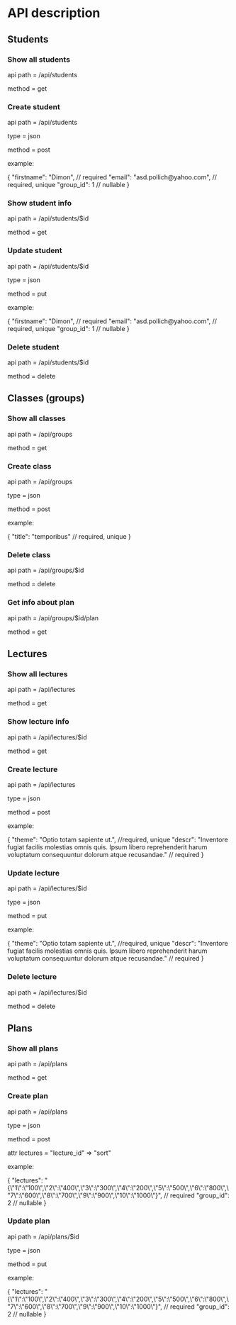 <h1>API description</h1>

<h2>Students</h2>
<h3>Show all students</h3>
<p>api path = /api/students</p>
<p>method = get</p>

<h3>Create student</h3>
<p>api path = /api/students</p>
<p>type = json</p>
<p>method = post</p>
<p>example:</p>
{
    "firstname": "Dimon", // required
    "email": "asd.pollich@yahoo.com", // required, unique
    "group_id": 1 // nullable
}

<h3>Show student info</h3>
<p>api path = /api/students/$id</p>
<p>method = get</p>

<h3>Update student</h3>
<p>api path = /api/students/$id</p>
<p>type = json</p>
<p>method = put</p>
<p>example:</p>
{
    "firstname": "Dimon", // required
    "email": "asd.pollich@yahoo.com", // required, unique
    "group_id": 1 // nullable
}

<h3>Delete student</h3>
<p>api path = /api/students/$id</p>
<p>method = delete</p>

<h2>Classes (groups)</h2>

<h3>Show all classes</h3>
<p>api path = /api/groups</p>
<p>method = get</p>

<h3>Create class</h3>
<p>api path = /api/groups</p>
<p>type = json</p>
<p>method = post</p>
<p>example:</p>
{
    "title": "temporibus" // required, unique
}

<h3>Delete class</h3>
<p>api path = /api/groups/$id</p>
<p>method = delete</p>

<h3>Get info about plan</h3>
<p>api path = /api/groups/$id/plan</p>
<p>method = get</p>

<h2>Lectures</h2>
<h3>Show all lectures</h3>
<p>api path = /api/lectures</p>
<p>method = get</p>

<h3>Show lecture info</h3>
<p>api path = /api/lectures/$id</p>
<p>method = get</p>

<h3>Create lecture</h3>
<p>api path = /api/lectures</p>
<p>type = json</p>
<p>method = post</p>
<p>example:</p>
{
    "theme": "Optio totam sapiente ut.", //required, unique
    "descr": "Inventore fugiat facilis molestias omnis quis. Ipsum libero reprehenderit harum voluptatum consequuntur dolorum atque recusandae." // required
}

<h3>Update lecture</h3>
<p>api path = /api/lectures/$id</p>
<p>type = json</p>
<p>method = put</p>
<p>example:</p>
{
    "theme": "Optio totam sapiente ut.", //required, unique
    "descr": "Inventore fugiat facilis molestias omnis quis. Ipsum libero reprehenderit harum voluptatum consequuntur dolorum atque recusandae." // required
}

<h3>Delete lecture</h3>
<p>api path = /api/lectures/$id</p>
<p>method = delete</p>

<h2>Plans</h2>
<h3>Show all plans</h3>
<p>api path = /api/plans</p>
<p>method = get</p>

<h3>Create plan</h3>
<p>api path = /api/plans</p>
<p>type = json</p>
<p>method = post</p>
<p>attr lectures = "lecture_id" => "sort"</p>
<p>example:</p>
{
    "lectures": "{\"1\":\"100\",\"2\":\"400\",\"3\":\"300\",\"4\":\"200\",\"5\":\"500\",\"6\":\"800\",\"7\":\"600\",\"8\":\"700\",\"9\":\"900\",\"10\":\"1000\"}", // required
    "group_id": 2 // nullable
}

<h3>Update plan</h3>
<p>api path = /api/plans/$id</p>
<p>type = json</p>
<p>method = put</p>
<p>example:</p>
{
    "lectures": "{\"1\":\"100\",\"2\":\"400\",\"3\":\"300\",\"4\":\"200\",\"5\":\"500\",\"6\":\"800\",\"7\":\"600\",\"8\":\"700\",\"9\":\"900\",\"10\":\"1000\"}", // required
    "group_id": 2 // nullable
}
